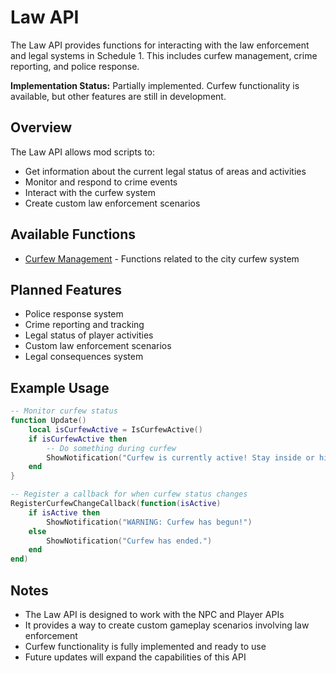 # Law API

The Law API provides functions for interacting with the law enforcement and legal systems in Schedule 1. This includes curfew management, crime reporting, and police response.

<div class="custom-block tip">
  <p><strong>Implementation Status:</strong> Partially implemented. Curfew functionality is available, but other features are still in development.</p>
</div>

## Overview

The Law API allows mod scripts to:

- Get information about the current legal status of areas and activities
- Monitor and respond to crime events
- Interact with the curfew system
- Create custom law enforcement scenarios

## Available Functions

- [Curfew Management](./curfew.md) - Functions related to the city curfew system

## Planned Features

- Police response system
- Crime reporting and tracking
- Legal status of player activities
- Custom law enforcement scenarios
- Legal consequences system

## Example Usage

```lua
-- Monitor curfew status
function Update()
    local isCurfewActive = IsCurfewActive()
    if isCurfewActive then
        -- Do something during curfew
        ShowNotification("Curfew is currently active! Stay inside or hide.")
    end
}

-- Register a callback for when curfew status changes
RegisterCurfewChangeCallback(function(isActive)
    if isActive then
        ShowNotification("WARNING: Curfew has begun!")
    else
        ShowNotification("Curfew has ended.")
    end
end)
```

## Notes

- The Law API is designed to work with the NPC and Player APIs
- It provides a way to create custom gameplay scenarios involving law enforcement
- Curfew functionality is fully implemented and ready to use
- Future updates will expand the capabilities of this API 